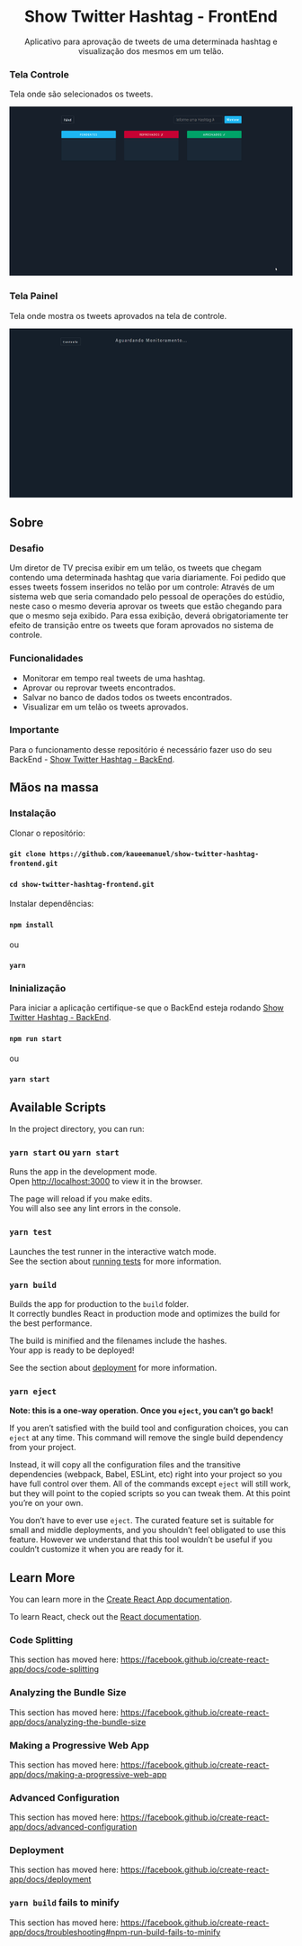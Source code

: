 <div align="center">
    <h1>Show Twitter Hashtag - FrontEnd</h1>
    Aplicativo para aprovação de tweets de uma determinada hashtag e visualização dos mesmos em um telão.
</div>
 

 

### Tela Controle

Tela onde são selecionados os tweets.

<div align="">
    <img src="./github/gifs/controle.gif" height="300"/>
</div>

### Tela Painel

Tela onde mostra os tweets aprovados na tela de controle. 

<div align="">
    <img src="./github/gifs/painel.gif" height="300"/>
</div>

## Sobre
### Desafio
Um diretor de TV precisa exibir em um telão, os tweets que chegam contendo uma determinada hashtag que varia diariamente. Foi pedido que esses tweets fossem inseridos no telão por um controle: Através de um sistema web que seria comandado pelo pessoal de operações do estúdio, neste caso o mesmo deveria aprovar os tweets que estão chegando para que o mesmo seja exibido. Para essa exibição, deverá obrigatoriamente ter efeito de transição entre os tweets que foram aprovados no sistema de controle.

### Funcionalidades
- Monitorar em tempo real tweets de uma hashtag.
- Aprovar ou reprovar tweets encontrados.
- Salvar no banco de dados todos os tweets encontrados.
- Visualizar em um telão os tweets aprovados.


### Importante
Para o funcionamento desse repositório é necessário fazer uso do seu BackEnd - [Show Twitter Hashtag - BackEnd](http://localhost:3000).

## Mãos na massa
### Instalação
Clonar o repositório:
#### `git clone https://github.com/kaueemanuel/show-twitter-hashtag-frontend.git` 
#### `cd show-twitter-hashtag-frontend.git` 

Instalar dependências:
#### `npm install`
ou 
#### `yarn` 

### Ininialização
Para iniciar a aplicação certifique-se que o BackEnd esteja rodando [Show Twitter Hashtag - BackEnd](http://localhost:3000).

#### `npm run start`
ou 
#### `yarn start` 

## Available Scripts

In the project directory, you can run:

### `yarn start` ou `yarn start`

Runs the app in the development mode.<br />
Open [http://localhost:3000](http://localhost:3000) to view it in the browser.

The page will reload if you make edits.<br />
You will also see any lint errors in the console.

### `yarn test`

Launches the test runner in the interactive watch mode.<br />
See the section about [running tests](https://facebook.github.io/create-react-app/docs/running-tests) for more information.

### `yarn build`

Builds the app for production to the `build` folder.<br />
It correctly bundles React in production mode and optimizes the build for the best performance.

The build is minified and the filenames include the hashes.<br />
Your app is ready to be deployed!

See the section about [deployment](https://facebook.github.io/create-react-app/docs/deployment) for more information.

### `yarn eject`

**Note: this is a one-way operation. Once you `eject`, you can’t go back!**

If you aren’t satisfied with the build tool and configuration choices, you can `eject` at any time. This command will remove the single build dependency from your project.

Instead, it will copy all the configuration files and the transitive dependencies (webpack, Babel, ESLint, etc) right into your project so you have full control over them. All of the commands except `eject` will still work, but they will point to the copied scripts so you can tweak them. At this point you’re on your own.

You don’t have to ever use `eject`. The curated feature set is suitable for small and middle deployments, and you shouldn’t feel obligated to use this feature. However we understand that this tool wouldn’t be useful if you couldn’t customize it when you are ready for it.

## Learn More

You can learn more in the [Create React App documentation](https://facebook.github.io/create-react-app/docs/getting-started).

To learn React, check out the [React documentation](https://reactjs.org/).

### Code Splitting

This section has moved here: https://facebook.github.io/create-react-app/docs/code-splitting

### Analyzing the Bundle Size

This section has moved here: https://facebook.github.io/create-react-app/docs/analyzing-the-bundle-size

### Making a Progressive Web App

This section has moved here: https://facebook.github.io/create-react-app/docs/making-a-progressive-web-app

### Advanced Configuration

This section has moved here: https://facebook.github.io/create-react-app/docs/advanced-configuration

### Deployment

This section has moved here: https://facebook.github.io/create-react-app/docs/deployment

### `yarn build` fails to minify

This section has moved here: https://facebook.github.io/create-react-app/docs/troubleshooting#npm-run-build-fails-to-minify
